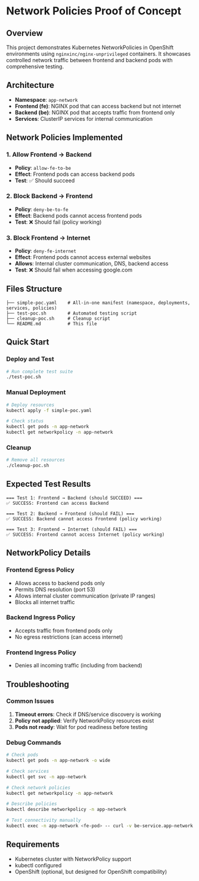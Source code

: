 # Network Policies Proof of Concept

## Overview
This project demonstrates Kubernetes NetworkPolicies in OpenShift environments using `nginxinc/nginx-unprivileged` containers. It showcases controlled network traffic between frontend and backend pods with comprehensive testing.

## Architecture
- **Namespace**: `app-network`
- **Frontend (fe)**: NGINX pod that can access backend but not internet
- **Backend (be)**: NGINX pod that accepts traffic from frontend only
- **Services**: ClusterIP services for internal communication

## Network Policies Implemented

### 1. Allow Frontend → Backend
- **Policy**: `allow-fe-to-be`
- **Effect**: Frontend pods can access backend pods
- **Test**: ✅ Should succeed

### 2. Block Backend → Frontend  
- **Policy**: `deny-be-to-fe`
- **Effect**: Backend pods cannot access frontend pods
- **Test**: ❌ Should fail (policy working)

### 3. Block Frontend → Internet
- **Policy**: `deny-fe-internet`
- **Effect**: Frontend pods cannot access external websites
- **Allows**: Internal cluster communication, DNS, backend access
- **Test**: ❌ Should fail when accessing google.com

## Files Structure
```
├── simple-poc.yaml    # All-in-one manifest (namespace, deployments, services, policies)
├── test-poc.sh        # Automated testing script
├── cleanup-poc.sh     # Cleanup script
└── README.md          # This file
```

## Quick Start

### Deploy and Test
```bash
# Run complete test suite
./test-poc.sh
```

### Manual Deployment
```bash
# Deploy resources
kubectl apply -f simple-poc.yaml

# Check status
kubectl get pods -n app-network
kubectl get networkpolicy -n app-network
```

### Cleanup
```bash
# Remove all resources
./cleanup-poc.sh
```

## Expected Test Results
```
=== Test 1: Frontend → Backend (should SUCCEED) ===
✅ SUCCESS: Frontend can access Backend

=== Test 2: Backend → Frontend (should FAIL) ===
✅ SUCCESS: Backend cannot access Frontend (policy working)

=== Test 3: Frontend → Internet (should FAIL) ===
✅ SUCCESS: Frontend cannot access Internet (policy working)
```

## NetworkPolicy Details

### Frontend Egress Policy
- Allows access to backend pods only
- Permits DNS resolution (port 53)
- Allows internal cluster communication (private IP ranges)
- Blocks all internet traffic

### Backend Ingress Policy
- Accepts traffic from frontend pods only
- No egress restrictions (can access internet)

### Frontend Ingress Policy
- Denies all incoming traffic (including from backend)

## Troubleshooting

### Common Issues
1. **Timeout errors**: Check if DNS/service discovery is working
2. **Policy not applied**: Verify NetworkPolicy resources exist
3. **Pods not ready**: Wait for pod readiness before testing

### Debug Commands
```bash
# Check pods
kubectl get pods -n app-network -o wide

# Check services  
kubectl get svc -n app-network

# Check network policies
kubectl get networkpolicy -n app-network

# Describe policies
kubectl describe networkpolicy -n app-network

# Test connectivity manually
kubectl exec -n app-network <fe-pod> -- curl -v be-service.app-network.svc.cluster.local
```

## Requirements
- Kubernetes cluster with NetworkPolicy support
- kubectl configured
- OpenShift (optional, but designed for OpenShift compatibility)